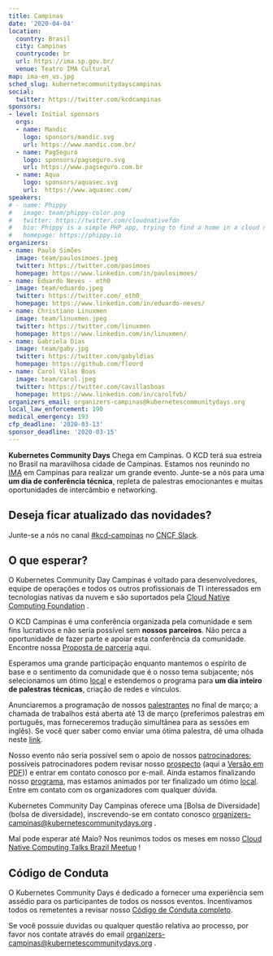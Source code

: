 ```yaml
---
title: Campinas
date: '2020-04-04'
location:
  country: Brasil
  city: Campinas
  countrycode: br
  url: https://ima.sp.gov.br/
  venue: Teatro IMA Cultural
map: ima-en_us.jpg
sched_slug: kubernetecommunitydayscampinas
social:
  twitter: https://twitter.com/kcdcampinas
sponsors:
- level: Initial sponsors
  orgs:
  - name: Mandic
    logo: sponsors/mandic.svg
    url: https://www.mandic.com.br/
  - name: PagSeguro
    logo: sponsors/pagseguro.svg
    url: https://www.pagseguro.com.br
  - name: Aqua
    logo: sponsors/aquasec.svg
    url:  https://www.aquasec.com/
speakers:
# - name: Phippy
#   image: team/phippy-color.png
#   twitter: https://twitter.com/cloudnativefdn
#   bio: Phippy is a simple PHP app, trying to find a home in a cloud native world.
#   homepage: https://phippy.io
organizers:
- name: Paulo Simões
  image: team/paulosimoes.jpeg
  twitter: https://twitter.com/pasimoes
  homepage: https://www.linkedin.com/in/paulosimoes/
- name: Eduardo Neves - eth0
  image: team/eduardo.jpeg
  twitter: https://twitter.com/_eth0_
  homepage: https://www.linkedin.com/in/eduardo-neves/
- name: Christiano Linuxmen
  image: team/linuxmen.jpeg
  twitter: https://twitter.com/linuxmen
  homepage: https://www.linkedin.com/in/linuxmen/
- name: Gabriela Dias
  image: team/gaby.jpg
  twitter: https://twitter.com/gabyldias
  homepage: https://github.com/floord
- name: Carol Vilas Boas
  image: team/carol.jpeg
  twitter: https://twitter.com/cavillasboas
  homepage: https://www.linkedin.com/in/carolfvb/
organizers_email: organizers-campinas@kubernetescommunitydays.org
local_law_enforcement: 190
medical_emergency: 193
cfp_deadline: '2020-03-13'
sponsor_deadline: '2020-03-15'
---
```


**Kubernetes Community Days** Chega em Campinas. O KCD terá sua estreia no Brasil na maravilhosa cidade de Campinas. Estamos nos reunindo no [IMA](venue) em Campinas para realizar um grande evento. Junte-se a nós para uma **um dia de conferência técnica**, repleta de palestras emocionantes e muitas oportunidades de intercâmbio e networking.

## Deseja ficar atualizado das novidades?

Junte-se a nós no canal [#kcd-campinas](https://slack.com/share/IUT46ARPH/BaCwIzIjbmm36WCoL5LNxJE1/enQtOTc5MTQyMzY1Nzk5LWI3NTI4NjU1YzZiODA1MTIyZWU4NmE1ZDIyMWNmM2FjYmM4NDMyMmExNGFkODA0MDJlNDVmYTkxNmRlOTUzMDk) no [CNCF Slack](https://slack.cncf.io).

<!--
Se você deseja ser notificado sobre novidades, inscreva-se em nosso [mailing list](https://mailchi.mp/f686e201c599/kcdams2020) ou no canal #kcd-campinas no [CNCF Slack](https://slack.cncf.io).
-->


## O que esperar?

O Kubernetes Community Day Campinas é voltado para desenvolvedores, equipe de operações e todos os outros profissionais de TI interessados em tecnologias nativas da nuvem e são suportados pela [Cloud Native Computing Foundation](https://cncf.io) .

O KCD Campinas é uma conferência organizada pela comunidade e sem fins lucrativos e não seria possível sem **nossos parceiros**. Não perca a oportunidade de fazer parte e apoiar esta conferência da comunidade. Encontre nossa [Proposta de parceria](sponsor) aqui.

Esperamos uma grande participação enquanto mantemos o espírito de base e o sentimento da comunidade que é o nosso tema subjacente; nós selecionamos um ótimo [local](venue) e estendemos o programa para **um dia inteiro de palestras técnicas**, criação de redes e vínculos.

Anunciaremos a programação de nossos [palestrantes](speakers) no final de março; a chamada de trabalhos está aberta até 13 de março (preferimos palestras em português, mas forneceremos tradução simultânea para as sessões em inglês). Se você quer saber como enviar uma ótima palestra, dê uma olhada neste [link](cfp).

Nosso evento não seria possível sem o apoio de nossos [patrocinadores](sponsor); possíveis patrocinadores podem revisar nosso [prospecto](sponsor) (aqui a [Versão em PDF](/img/2020-campinas/kcd_campinas_midia_kit.pdf))) e entrar em contato conosco por e-mail. Ainda estamos finalizando nosso [programa](program), mas estamos animados por ter finalizado um ótimo [local](venue). Entre em contato com os organizadores com qualquer dúvida.

Kubernetes Community Day Campinas oferece uma [Bolsa de Diversidade] (bolsa de diversidade), inscrevendo-se em contato conosco [organizers-campinas@kubernetescommunitydays.org](mailto:organizers-campinas@kubernetescommunitydays.org) .

Mal pode esperar até Maio? Nos reunimos todos os meses em nosso [Cloud Native Computing Talks Brazil Meetup](https://www.meetup.com/Cloud-Native-Computing-Talks-Brazil/) !

## Código de Conduta

O Kubernetes Community Days é dedicado a fornecer uma experiência sem assédio para os participantes de todos os nossos eventos. Incentivamos todos os remetentes a revisar nosso [Código de Conduta completo](/code-of-conduct/).

Se você possuie duvidas ou qualquer questão relativa ao processo, por favor nos contate através do email [organizers-campinas@kubernetescommunitydays.org](mailto:organizers-campinas@kubernetescommunitydays.org) .
